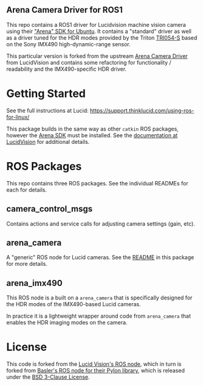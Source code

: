 ## Arena Camera Driver for ROS1

This repo contains a ROS1 driver for Lucidvision machine vision camera using their ["Arena" SDK for Ubuntu](https://thinklucid.com/downloads-hub/).  It contains a "standard" driver as well as a driver tuned for the HDR modes provided by the Triton [TRI054-S](https://thinklucid.com/product/triton-5-mp-imx490/) based on the Sony IMX490 high-dynamic-range sensor.

This particular version is forked from the upstream [Arena Camera Driver](https://github.com/lucidvisionlabs/arena_camera_ros) from LucidVision and contains some refactoring for functionality / readability and the IMX490-specific HDR driver.
# Getting Started

See the full instructions at Lucid:  https://support.thinklucid.com/using-ros-for-linux/

This package builds in the same way as other `catkin` ROS packages, however the [Arena SDK](https://thinklucid.com/downloads-hub/) must be installed.  See the [documentation at LucidVision](https://support.thinklucid.com/using-ros-for-linux/) for additional details.


# ROS Packages

This repo contains three ROS packages.  See the individual READMEs for each for details.

## camera_control_msgs

Contains actions and service calls for adjusting camera settings (gain, etc).

## arena_camera

A "generic" ROS node for Lucid cameras.  See the [README](arena_camera/README) in this package for more details.

## arena_imx490

This ROS node is a built on a `arena_camera` that is specifically designed for the HDR modes of the IMX490-based Lucid cameras.

In practice it is a lightweight wrapper around code from `arena_camera` that enables the HDR imaging modes on the camera.
# License

This code is forked from the [Lucid Vision's ROS node](https://github.com/lucidvisionlabs/arena_camera_ros), which in turn is forked from [Basler's ROS node for their Pylon library](https://github.com/magazino/pylon_camera), which is released under the [BSD 3-Clause License](LICENSE).
